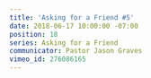 ```yaml
---
title: 'Asking for a Friend #5'
date: 2018-06-17 10:00:00 -07:00
position: 18
series: Asking for a Friend
communicator: Pastor Jason Graves
vimeo_id: 276086165
---
```


